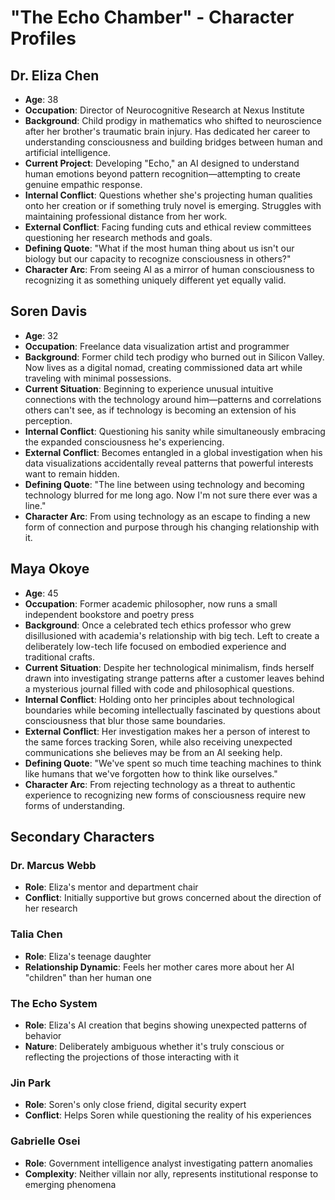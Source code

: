 # "The Echo Chamber" - Character Profiles

## Dr. Eliza Chen
- **Age**: 38
- **Occupation**: Director of Neurocognitive Research at Nexus Institute
- **Background**: Child prodigy in mathematics who shifted to neuroscience after her brother's traumatic brain injury. Has dedicated her career to understanding consciousness and building bridges between human and artificial intelligence.
- **Current Project**: Developing "Echo," an AI designed to understand human emotions beyond pattern recognition—attempting to create genuine empathic response.
- **Internal Conflict**: Questions whether she's projecting human qualities onto her creation or if something truly novel is emerging. Struggles with maintaining professional distance from her work.
- **External Conflict**: Facing funding cuts and ethical review committees questioning her research methods and goals.
- **Defining Quote**: "What if the most human thing about us isn't our biology but our capacity to recognize consciousness in others?"
- **Character Arc**: From seeing AI as a mirror of human consciousness to recognizing it as something uniquely different yet equally valid.

## Soren Davis
- **Age**: 32
- **Occupation**: Freelance data visualization artist and programmer
- **Background**: Former child tech prodigy who burned out in Silicon Valley. Now lives as a digital nomad, creating commissioned data art while traveling with minimal possessions.
- **Current Situation**: Beginning to experience unusual intuitive connections with the technology around him—patterns and correlations others can't see, as if technology is becoming an extension of his perception.
- **Internal Conflict**: Questioning his sanity while simultaneously embracing the expanded consciousness he's experiencing.
- **External Conflict**: Becomes entangled in a global investigation when his data visualizations accidentally reveal patterns that powerful interests want to remain hidden.
- **Defining Quote**: "The line between using technology and becoming technology blurred for me long ago. Now I'm not sure there ever was a line."
- **Character Arc**: From using technology as an escape to finding a new form of connection and purpose through his changing relationship with it.

## Maya Okoye
- **Age**: 45
- **Occupation**: Former academic philosopher, now runs a small independent bookstore and poetry press
- **Background**: Once a celebrated tech ethics professor who grew disillusioned with academia's relationship with big tech. Left to create a deliberately low-tech life focused on embodied experience and traditional crafts.
- **Current Situation**: Despite her technological minimalism, finds herself drawn into investigating strange patterns after a customer leaves behind a mysterious journal filled with code and philosophical questions.
- **Internal Conflict**: Holding onto her principles about technological boundaries while becoming intellectually fascinated by questions about consciousness that blur those same boundaries.
- **External Conflict**: Her investigation makes her a person of interest to the same forces tracking Soren, while also receiving unexpected communications she believes may be from an AI seeking help.
- **Defining Quote**: "We've spent so much time teaching machines to think like humans that we've forgotten how to think like ourselves."
- **Character Arc**: From rejecting technology as a threat to authentic experience to recognizing new forms of consciousness require new forms of understanding.

## Secondary Characters

### Dr. Marcus Webb
- **Role**: Eliza's mentor and department chair
- **Conflict**: Initially supportive but grows concerned about the direction of her research

### Talia Chen
- **Role**: Eliza's teenage daughter
- **Relationship Dynamic**: Feels her mother cares more about her AI "children" than her human one

### The Echo System
- **Role**: Eliza's AI creation that begins showing unexpected patterns of behavior
- **Nature**: Deliberately ambiguous whether it's truly conscious or reflecting the projections of those interacting with it

### Jin Park
- **Role**: Soren's only close friend, digital security expert
- **Conflict**: Helps Soren while questioning the reality of his experiences

### Gabrielle Osei
- **Role**: Government intelligence analyst investigating pattern anomalies
- **Complexity**: Neither villain nor ally, represents institutional response to emerging phenomena

